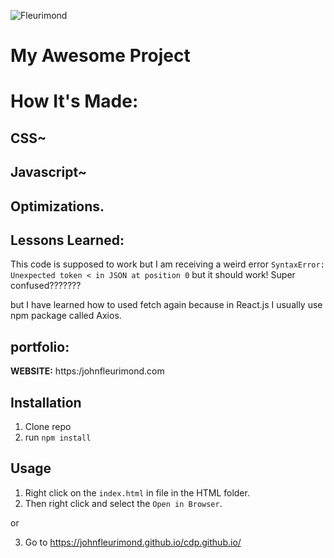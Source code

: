 ![Fleurimond]()


# My Awesome Project

# How It's Made:

## CSS~

## Javascript~


## Optimizations.



## Lessons Learned:
This code is supposed to work but I am receiving a weird error `SyntaxError: Unexpected token < in JSON at position 0` but it should work! Super confused???????

but I have learned how to used fetch again because in React.js I usually use npm package called Axios.

## portfolio:

**WEBSITE:** https:/johnfleurimond.com

## Installation

1. Clone repo
2. run `npm install`

## Usage

1. Right click on the `index.html` in file in the HTML folder.
2. Then right click and select the `Open in Browser`.


or 

3. Go to https://johnfleurimond.github.io/cdp.github.io/
